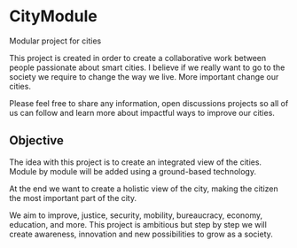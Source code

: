 # CityModule
Modular project for cities

This project is created in order to create a collaborative work between people passionate about smart cities. I believe if we really want to go to the society we require to change the way we live. More important change our cities. 

Please feel free to share any information, open discussions projects so all of us can follow and learn more about impactful ways to improve our cities. 

## Objective
The idea with this project is to create an integrated view of the cities. Module by module will be added using a ground-based technology.

At the end we want to create a holistic view of the city, making the citizen the most important part of the city.

We aim to improve, justice, security, mobility, bureaucracy, economy, education, and more. This project is ambitious but step by step we will create awareness, innovation and new possibilities to grow as a society.

